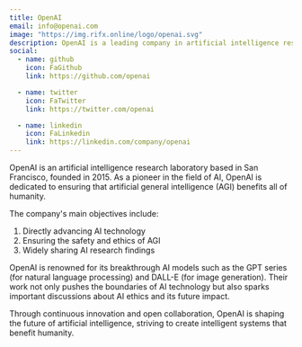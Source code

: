 ```yaml
---
title: OpenAI
email: info@openai.com
image: "https://img.rifx.online/logo/openai.svg"
description: OpenAI is a leading company in artificial intelligence research and deployment
social:
  - name: github
    icon: FaGithub
    link: https://github.com/openai

  - name: twitter
    icon: FaTwitter
    link: https://twitter.com/openai

  - name: linkedin
    icon: FaLinkedin
    link: https://linkedin.com/company/openai
---
```


OpenAI is an artificial intelligence research laboratory based in San Francisco, founded in 2015. As a pioneer in the field of AI, OpenAI is dedicated to ensuring that artificial general intelligence (AGI) benefits all of humanity.

The company's main objectives include:
1. Directly advancing AI technology
2. Ensuring the safety and ethics of AGI
3. Widely sharing AI research findings

OpenAI is renowned for its breakthrough AI models such as the GPT series (for natural language processing) and DALL-E (for image generation). Their work not only pushes the boundaries of AI technology but also sparks important discussions about AI ethics and its future impact.

Through continuous innovation and open collaboration, OpenAI is shaping the future of artificial intelligence, striving to create intelligent systems that benefit humanity.
